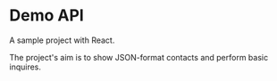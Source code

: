 # Demo API

A sample project with React.

The project's aim is to show JSON-format contacts and perform basic inquires.
